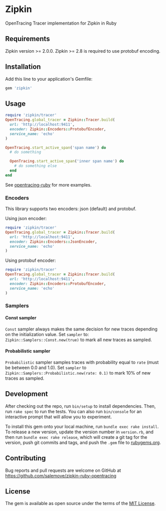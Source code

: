 # Zipkin

OpenTracing Tracer implementation for Zipkin in Ruby

## Requirements

Zipkin version >= 2.0.0. Zipkin >= 2.8 is required to use protobuf encoding.

## Installation

Add this line to your application's Gemfile:

```ruby
gem 'zipkin'
```

## Usage

```ruby
require 'zipkin/tracer'
OpenTracing.global_tracer = Zipkin::Tracer.build(
  url: 'http://localhost:9411',
  encoder: Zipkin::Encoders::ProtobufEncoder,
  service_name: 'echo'
)

OpenTracing.start_active_span('span name') do
  # do something

  OpenTracing.start_active_span('inner span name') do
    # do something else
  end
end
```

See [opentracing-ruby](https://github.com/opentracing/opentracing-ruby) for more examples.

### Encoders

This library supports two encoders: json (default) and protobuf.

Using json encoder:

```ruby
require 'zipkin/tracer'
OpenTracing.global_tracer = Zipkin::Tracer.build(
  url: 'http://localhost:9411',
  encoder: Zipkin::Encoders::JsonEncoder,
  service_name: 'echo'
)
```

Using protobuf encoder:

```ruby
require 'zipkin/tracer'
OpenTracing.global_tracer = Zipkin::Tracer.build(
  url: 'http://localhost:9411',
  encoder: Zipkin::Encoders::ProtobufEncoder,
  service_name: 'echo'
)
```

### Samplers

#### Const sampler

`Const` sampler always makes the same decision for new traces depending on the initialization value. Set `sampler` to: `Zipkin::Samplers::Const.new(true)` to mark all new traces as sampled.

#### Probabilistic sampler

`Probabilistic` sampler samples traces with probability equal to `rate` (must be between 0.0 and 1.0). Set `sampler` to `Zipkin::Samplers::Probabilistic.new(rate: 0.1)` to mark 10% of new traces as sampled.

## Development

After checking out the repo, run `bin/setup` to install dependencies. Then, run `rake spec` to run the tests. You can also run `bin/console` for an interactive prompt that will allow you to experiment.

To install this gem onto your local machine, run `bundle exec rake install`. To release a new version, update the version number in `version.rb`, and then run `bundle exec rake release`, which will create a git tag for the version, push git commits and tags, and push the `.gem` file to [rubygems.org](https://rubygems.org).

## Contributing

Bug reports and pull requests are welcome on GitHub at https://github.com/salemove/zipkin-ruby-opentracing


## License

The gem is available as open source under the terms of the [MIT License](http://opensource.org/licenses/MIT).

